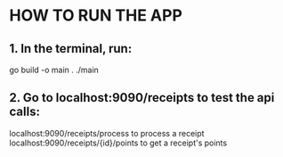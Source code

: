 # HOW TO RUN THE APP #

## 1. In the terminal, run:
go build -o main .
./main

## 2. Go to localhost:9090/receipts to test the api calls:
localhost:9090/receipts/process to process a receipt
localhost:9090/receipts/{id}/points to get a receipt's points
